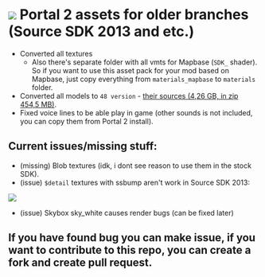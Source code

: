 # ![](https://cdn.discordapp.com/attachments/619231812987650059/951440586450272256/portal2-9.png) Portal 2 assets for older branches (Source SDK 2013 and etc.)

* Converted all textures 
  * Also there's separate folder with all vmts for Mapbase (`SDK_` shader). So if you want to use this asset pack for your mod based on Mapbase, just copy everything from `materials_mapbase` to `materials` folder.
* Converted all models to `48 version` - [their sources (4,26 GB, in zip 454,5 MB)](https://mega.nz/file/YRMEwLRa#JUXfRouYCdwhEXBT226BhFXxr1HubafskjQbq6Sz1b4).
* Fixed voice lines to be able play in game (other sounds is not included, you can copy them from Portal 2 install).


## Current issues/missing stuff:

* (missing) Blob textures (idk, i dont see reason to use them in the stock SDK).
* (issue) `$detail` textures with ssbump aren't work in Source SDK 2013:

![](https://cdn.discordapp.com/attachments/619231812987650059/951191799534329866/bumpmap.png)


* (issue) Skybox sky_white causes render bugs (can be fixed later)


## If you have found bug you can make issue, if you want to contribute to this repo, you can create a fork and create pull request.
